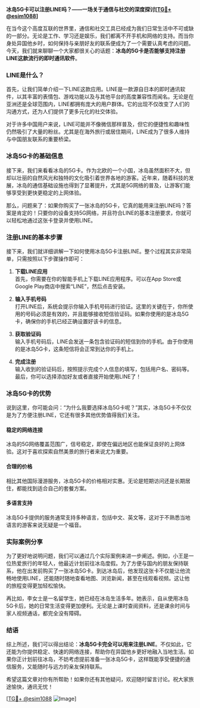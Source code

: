 **冰岛5G卡可以注册LINE吗？——一场关于通信与社交的深度探讨[[TG💪+ @esim1088](https://t.me/s/esim1088)]**

在当今这个高度互联的世界里，通信和社交工具已经成为我们日常生活中不可或缺的一部分。无论是工作、学习还是娱乐，我们都离不开手机和网络的支持。而当你身处异国他乡时，如何保持与亲朋好友的联系便成为了一个需要认真考虑的问题。今天，我们就来聊聊一个大家都很关心的话题：**冰岛的5G卡是否能够支持注册LINE这款流行的即时通讯软件**。

### LINE是什么？

首先，让我们简单介绍一下LINE这款应用。LINE是一款源自日本的即时通讯软件，以其丰富的表情包、游戏功能以及与其他平台的高度兼容性而闻名。无论是在亚洲还是全球范围内，LINE都拥有庞大的用户群体。它的出现不仅改变了人们的沟通方式，还为人们提供了更多元化的社交体验。

对于许多中国用户来说，LINE可能并不像微信那样普及，但它的便捷性和趣味性仍然吸引了大量的粉丝。尤其是在海外旅行或居住期间，LINE成为了很多人维持与中国朋友联系的重要桥梁。

### 冰岛5G卡的基础信息

接下来，我们来看看冰岛的5G卡。作为北欧的一个小国，冰岛虽然面积不大，但却以壮丽的自然风光和独特的文化吸引着世界各地的游客。近年来，随着科技的发展，冰岛的通信基础设施也得到了显著提升，尤其是5G网络的普及，让游客们能够享受到更快更稳定的上网体验。

那么，问题来了：如果你购买了一张冰岛的5G卡，它真的能用来注册LINE吗？答案是肯定的！只要你的设备支持5G网络，并且符合LINE的基本注册要求，你就可以轻松地通过这张卡登录并使用LINE。

### 注册LINE的基本步骤

接下来，我们就详细讲解一下如何使用冰岛5G卡注册LINE。整个过程其实非常简单，只需按照以下步骤操作即可：

1. **下载LINE应用**  
   首先，你需要在你的智能手机上下载LINE应用程序。可以在App Store或Google Play商店中搜索“LINE”，然后点击安装。

2. **输入手机号码**  
   打开LINE后，系统会提示你输入手机号码进行验证。这里的关键在于，你所使用的号码必须是有效的，并且能够接收短信验证码。如果你使用的是冰岛5G卡，确保你的手机已经正确设置好该卡的信息。

3. **获取验证码**  
   输入手机号码后，LINE会发送一条包含验证码的短信到你的手机。由于你使用的是冰岛5G卡，这条短信将会正常到达你的手机上。

4. **完成注册**  
   输入收到的验证码后，按照提示完成个人信息的填写，包括用户名、密码等。最后，你可以选择添加好友或者直接开始使用LINE了！

### 冰岛5G卡的优势

说到这里，你可能会问：“为什么我要选择冰岛5G卡呢？”其实，冰岛5G卡不仅仅是为了方便注册LINE，它还有很多其他优势值得我们关注。

#### 稳定的网络连接
冰岛的5G网络覆盖范围广，信号稳定，即使在偏远地区也能保证良好的上网体验。这对于喜欢探索自然美景的旅行者来说尤为重要。

#### 合理的价格
相比其他国际漫游服务，冰岛5G卡的价格相对实惠。无论是短期访问还是长期居住，都能找到适合自己的套餐方案。

#### 多语言支持
冰岛5G卡提供的服务通常支持多种语言，包括中文、英文等，这对于不熟悉当地语言的游客来说无疑是一个福音。

### 实际案例分享

为了更好地说明问题，我们可以通过几个实际案例来进一步阐述。例如，小王是一位热爱旅行的年轻人，他最近计划前往冰岛度假。为了方便与国内的朋友保持联系，他在出发前购买了一张冰岛5G卡。到达冰岛后，他发现这张卡不仅能让他流畅地使用LINE，还能随时随地查看地图、浏览新闻，甚至在线观看视频。这让他的旅程变得更加轻松愉快。

再比如，李女士是一名留学生，她已经在冰岛生活多年。她表示，自从使用冰岛5G卡后，她的日常生活变得更加便利。无论是上课时查阅资料，还是课余时间与家人视频通话，都完全没有障碍。

### 结语

综上所述，我们可以得出结论：**冰岛5G卡完全可以用来注册LINE**。不仅如此，它还能为你提供稳定、快速的网络连接，帮助你在异国他乡更好地融入当地生活。如果你正计划前往冰岛，不妨考虑提前准备一张冰岛5G卡，这样既能享受便捷的通信服务，又能随时与远方的亲友保持联系。

希望这篇文章对你有所帮助！如果你还有其他疑问，欢迎随时留言讨论。祝大家旅途愉快，通讯无忧！

[[TG💪+ @esim1088](https://t.me/s/esim1088) ![Image](https://i.postimg.cc/4NQfJmqS/Snipaste-2025-05-13-00-14-12.png)]